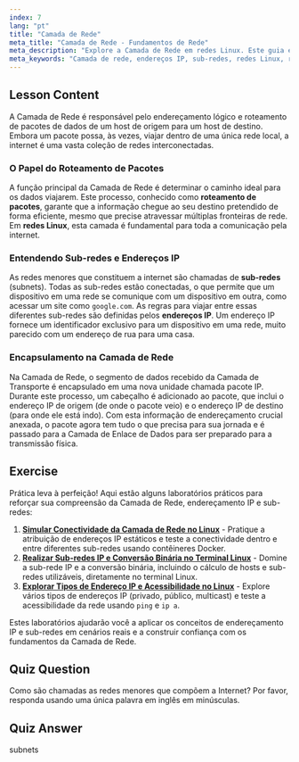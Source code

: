 ```yaml
---
index: 7
lang: "pt"
title: "Camada de Rede"
meta_title: "Camada de Rede - Fundamentos de Rede"
meta_description: "Explore a Camada de Rede em redes Linux. Este guia explica como endereços IP e sub-redes permitem o roteamento de pacotes para transmissão de dados entre redes."
meta_keywords: "Camada de rede, endereços IP, sub-redes, redes Linux, roteamento de pacotes, transmissão de dados, modelo OSI, pacote IP"
---
```


## Lesson Content

A Camada de Rede é responsável pelo endereçamento lógico e roteamento de pacotes de dados de um host de origem para um host de destino. Embora um pacote possa, às vezes, viajar dentro de uma única rede local, a internet é uma vasta coleção de redes interconectadas.

### O Papel do Roteamento de Pacotes

A função principal da Camada de Rede é determinar o caminho ideal para os dados viajarem. Este processo, conhecido como **roteamento de pacotes**, garante que a informação chegue ao seu destino pretendido de forma eficiente, mesmo que precise atravessar múltiplas fronteiras de rede. Em **redes Linux**, esta camada é fundamental para toda a comunicação pela internet.

### Entendendo Sub-redes e Endereços IP

As redes menores que constituem a internet são chamadas de **sub-redes** (subnets). Todas as sub-redes estão conectadas, o que permite que um dispositivo em uma rede se comunique com um dispositivo em outra, como acessar um site como `google.com`. As regras para viajar entre essas diferentes sub-redes são definidas pelos **endereços IP**. Um endereço IP fornece um identificador exclusivo para um dispositivo em uma rede, muito parecido com um endereço de rua para uma casa.

### Encapsulamento na Camada de Rede

Na Camada de Rede, o segmento de dados recebido da Camada de Transporte é encapsulado em uma nova unidade chamada pacote IP. Durante este processo, um cabeçalho é adicionado ao pacote, que inclui o endereço IP de origem (de onde o pacote veio) e o endereço IP de destino (para onde ele está indo). Com esta informação de endereçamento crucial anexada, o pacote agora tem tudo o que precisa para sua jornada e é passado para a Camada de Enlace de Dados para ser preparado para a transmissão física.

## Exercise

Prática leva à perfeição! Aqui estão alguns laboratórios práticos para reforçar sua compreensão da Camada de Rede, endereçamento IP e sub-redes:

1. **[Simular Conectividade da Camada de Rede no Linux](https://labex.io/pt/labs/comptia-simulate-network-layer-connectivity-in-linux-592752)** - Pratique a atribuição de endereços IP estáticos e teste a conectividade dentro e entre diferentes sub-redes usando contêineres Docker.
2. **[Realizar Sub-redes IP e Conversão Binária no Terminal Linux](https://labex.io/pt/labs/comptia-perform-ip-subnetting-and-binary-conversion-in-the-linux-terminal-592782)** - Domine a sub-rede IP e a conversão binária, incluindo o cálculo de hosts e sub-redes utilizáveis, diretamente no terminal Linux.
3. **[Explorar Tipos de Endereço IP e Acessibilidade no Linux](https://labex.io/pt/labs/comptia-explore-ip-address-types-and-reachability-in-linux-592780)** - Explore vários tipos de endereços IP (privado, público, multicast) e teste a acessibilidade da rede usando `ping` e `ip a`.

Estes laboratórios ajudarão você a aplicar os conceitos de endereçamento IP e sub-redes em cenários reais e a construir confiança com os fundamentos da Camada de Rede.

## Quiz Question

Como são chamadas as redes menores que compõem a Internet? Por favor, responda usando uma única palavra em inglês em minúsculas.

## Quiz Answer

subnets
